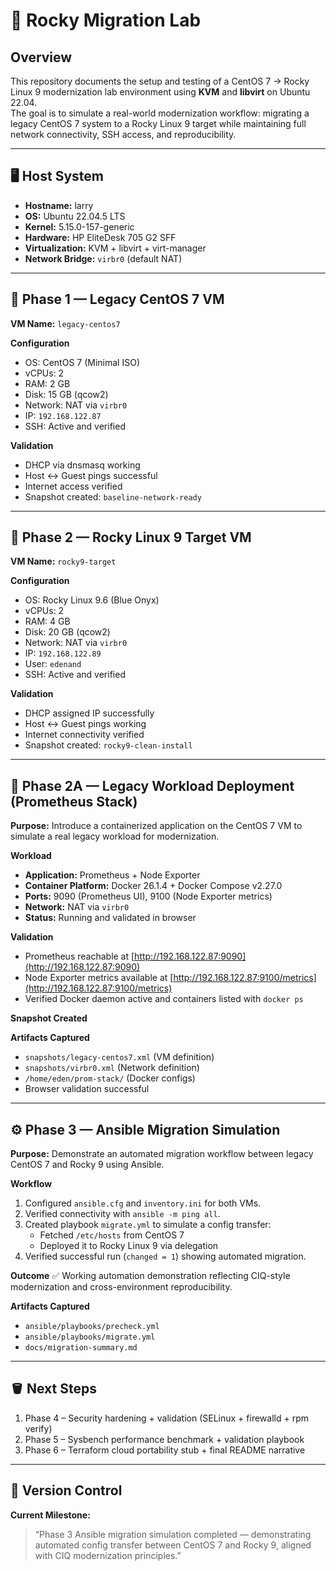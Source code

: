 # 🧱 Rocky Migration Lab

## Overview
This repository documents the setup and testing of a CentOS 7 → Rocky Linux 9 modernization lab environment using **KVM** and **libvirt** on Ubuntu 22.04.  
The goal is to simulate a real-world modernization workflow: migrating a legacy CentOS 7 system to a Rocky Linux 9 target while maintaining full network connectivity, SSH access, and reproducibility.

---

## 🖥️ Host System
- **Hostname:** larry  
- **OS:** Ubuntu 22.04.5 LTS  
- **Kernel:** 5.15.0-157-generic  
- **Hardware:** HP EliteDesk 705 G2 SFF  
- **Virtualization:** KVM + libvirt + virt-manager  
- **Network Bridge:** `virbr0` (default NAT)  

---

## 🧩 Phase 1 — Legacy CentOS 7 VM
**VM Name:** `legacy-centos7`  

**Configuration**
- OS: CentOS 7 (Minimal ISO)  
- vCPUs: 2  
- RAM: 2 GB  
- Disk: 15 GB (qcow2)  
- Network: NAT via `virbr0`  
- IP: `192.168.122.87`  
- SSH: Active and verified  

**Validation**
- DHCP via dnsmasq working  
- Host ↔ Guest pings successful  
- Internet access verified  
- Snapshot created: `baseline-network-ready`  

---

## 🚀 Phase 2 — Rocky Linux 9 Target VM
**VM Name:** `rocky9-target`  

**Configuration**
- OS: Rocky Linux 9.6 (Blue Onyx)  
- vCPUs: 2  
- RAM: 4 GB  
- Disk: 20 GB (qcow2)  
- Network: NAT via `virbr0`  
- IP: `192.168.122.89`  
- User: `edenand`  
- SSH: Active and verified  

**Validation**
- DHCP assigned IP successfully  
- Host ↔ Guest pings working  
- Internet connectivity verified  
- Snapshot created: `rocky9-clean-install`  

---

## 🔧 Phase 2A — Legacy Workload Deployment (Prometheus Stack)
**Purpose:** Introduce a containerized application on the CentOS 7 VM to simulate a real legacy workload for modernization.

**Workload**
- **Application:** Prometheus + Node Exporter  
- **Container Platform:** Docker 26.1.4 + Docker Compose v2.27.0  
- **Ports:** 9090 (Prometheus UI), 9100 (Node Exporter metrics)  
- **Network:** NAT via `virbr0`  
- **Status:** Running and validated in browser  

**Validation**
- Prometheus reachable at [http://192.168.122.87:9090](http://192.168.122.87:9090)  
- Node Exporter metrics available at [http://192.168.122.87:9100/metrics](http://192.168.122.87:9100/metrics)  
- Verified Docker daemon active and containers listed with `docker ps`  

**Snapshot Created**  

**Artifacts Captured**
- `snapshots/legacy-centos7.xml` (VM definition)  
- `snapshots/virbr0.xml` (Network definition)  
- `/home/eden/prom-stack/` (Docker configs)  
- Browser validation successful  

---

## ⚙️ Phase 3 — Ansible Migration Simulation
**Purpose:** Demonstrate an automated migration workflow between legacy CentOS 7 and Rocky 9 using Ansible.

**Workflow**
1. Configured `ansible.cfg` and `inventory.ini` for both VMs.  
2. Verified connectivity with `ansible -m ping all`.  
3. Created playbook `migrate.yml` to simulate a config transfer:  
   - Fetched `/etc/hosts` from CentOS 7  
   - Deployed it to Rocky Linux 9 via delegation  
4. Verified successful run (`changed = 1`) showing automated migration.  

**Outcome**
✅ Working automation demonstration reflecting CIQ-style modernization and cross-environment reproducibility.  

**Artifacts Captured**
- `ansible/playbooks/precheck.yml`  
- `ansible/playbooks/migrate.yml`  
- `docs/migration-summary.md`  

---

## 🪣 Next Steps
1. Phase 4 – Security hardening + validation (SELinux + firewalld + rpm verify)  
2. Phase 5 – Sysbench performance benchmark + validation playbook  
3. Phase 6 – Terraform cloud portability stub + final README narrative  

---

## 🧾 Version Control
**Current Milestone:**  
> “Phase 3 Ansible migration simulation completed — demonstrating automated config transfer between CentOS 7 and Rocky 9, aligned with CIQ modernization principles.”
